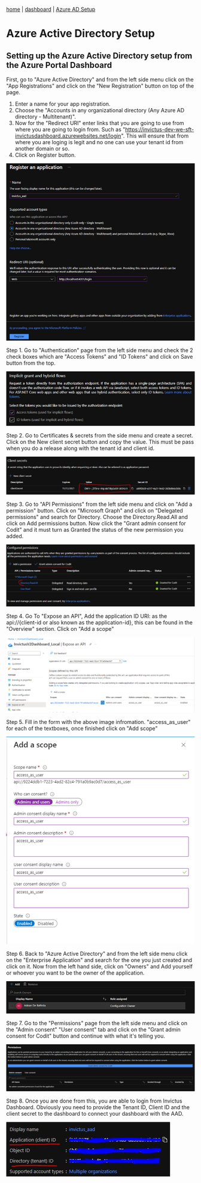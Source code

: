 [home](../README.md) | [dashboard](dashboard.md) | [Azure AD Setup](azureADSetup.md)

# Azure Active Directory Setup

## Setting up the Azure Active Directory setup from the Azure Portal Dashboard 

First, go to "Azure Active Directory" and from the left side menu click on the "App Registrations" and click on the "New Registration" button on top of the page. 

1. Enter a name for your app registration.
2. Choose the "Accounts in any organizational directory (Any Azure AD directory - Multitenant)".
3. Now for the "Redirect URI" enter links that you are going to use from where you are going to login from. Such as "https://invictus-dev-we-sft-invictusdashboard.azurewebsites.net/login". This will ensure that from where you are loging is legit and no one can use your tenant id from another domain or so.
4. Click on Register button.

![Allowing permissions for access and ID Tokens](../images/dashboard/azureAD/aad1.JPG)

Step 1. Go to "Authentication" page from the left side menu and check the 2 check boxes which are "Access Tokens" and "ID Tokens" and click on Save button from the top.

![Certifcates and secrets](../images/dashboard/azureAD/aad2.JPG)

Step 2. Go to Certificates & secrets from the side menu and create a secret. Click on the New client secret button and copy the value. This must be pass when you do a release along with the tenant id and client id.

![API Permissions](../images/dashboard/azureAD/aad4.JPG)

Step 3. Go to "API Permissions" from the left side menu and click on "Add a permission" button. Click on "Microsoft Graph" and click on "Delegated permissions" and search for Directory. Choose the Directory.Read.All and click on Add permissions button. Now click the "Grant admin consent for Codit" and it must turn as Granted the status of the new permission you added. 

![Grant consent to delegated / admin permissions ](../images/dashboard/azureAD/aad8.JPG)

Step 4. Go To "Expose an API", Add the application ID URI: as the api://{client-id or also known as the application-id}, this can be found in the "Overview" section. Click on "Add a scope"

![Expose an API](../images/dashboard/azureAD/aad9.png)


Step 5. Fill in the form with the above image infromation. "access_as_user" for each of the textboxes, once finished click on "Add scope"

![Add Scope](../images/dashboard/azureAD/aad10.png)

Step 6. Back to "Azure Active Directory" and from the left side menu click on the "Enterprise Application" and search for the one you just created and click on it. Now from the left hand side, click on "Owners" and Add yourself or whoever you want to be the owner of the application.

![Add Ownership to enterprise application](../images/dashboard/azureAD/aad5.JPG)

Step 7. Go to the "Permissions" page from the left side menu and click on the "Admin consent" "User consent" tab and click on the "Grant admin consent for Codit" button and continue with what it's telling you.

![Grant consent permissions for enterprise applications](../images/dashboard/azureAD/aad6.JPG)

Step 8. Once you are done from this, you are able to login from Invictus Dashboard. Obviously you need to provide the Tenant ID, Client ID and the client secret to the dashboard to connect your dashboard with the AAD.

![Tenant and client information](../images/dashboard/azureAD/aad7.JPG)